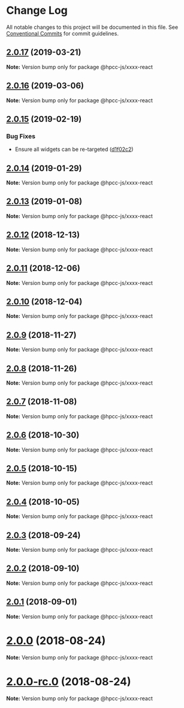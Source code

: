 # Change Log

All notable changes to this project will be documented in this file.
See [Conventional Commits](https://conventionalcommits.org) for commit guidelines.

## [2.0.17](https://github.com/GordonSmith/Visualization/compare/@hpcc-js/xxxx-react@2.0.16...@hpcc-js/xxxx-react@2.0.17) (2019-03-21)

**Note:** Version bump only for package @hpcc-js/xxxx-react






## [2.0.16](https://github.com/GordonSmith/Visualization/compare/@hpcc-js/xxxx-react@2.0.15...@hpcc-js/xxxx-react@2.0.16) (2019-03-06)

**Note:** Version bump only for package @hpcc-js/xxxx-react






## [2.0.15](https://github.com/GordonSmith/Visualization/compare/@hpcc-js/xxxx-react@2.0.14...@hpcc-js/xxxx-react@2.0.15) (2019-02-19)


### Bug Fixes

* Ensure all widgets can be re-targeted ([d1f02c2](https://github.com/GordonSmith/Visualization/commit/d1f02c2))






## [2.0.14](https://github.com/GordonSmith/Visualization/compare/@hpcc-js/xxxx-react@2.0.13...@hpcc-js/xxxx-react@2.0.14) (2019-01-29)

**Note:** Version bump only for package @hpcc-js/xxxx-react






## [2.0.13](https://github.com/GordonSmith/Visualization/compare/@hpcc-js/xxxx-react@2.0.12...@hpcc-js/xxxx-react@2.0.13) (2019-01-08)

**Note:** Version bump only for package @hpcc-js/xxxx-react






## [2.0.12](https://github.com/GordonSmith/Visualization/compare/@hpcc-js/xxxx-react@2.0.11...@hpcc-js/xxxx-react@2.0.12) (2018-12-13)

**Note:** Version bump only for package @hpcc-js/xxxx-react






## [2.0.11](https://github.com/GordonSmith/Visualization/compare/@hpcc-js/xxxx-react@2.0.10...@hpcc-js/xxxx-react@2.0.11) (2018-12-06)

**Note:** Version bump only for package @hpcc-js/xxxx-react






## [2.0.10](https://github.com/GordonSmith/Visualization/compare/@hpcc-js/xxxx-react@2.0.9...@hpcc-js/xxxx-react@2.0.10) (2018-12-04)

**Note:** Version bump only for package @hpcc-js/xxxx-react






## [2.0.9](https://github.com/GordonSmith/Visualization/compare/@hpcc-js/xxxx-react@2.0.8...@hpcc-js/xxxx-react@2.0.9) (2018-11-27)

**Note:** Version bump only for package @hpcc-js/xxxx-react






<a name="2.0.8"></a>
## [2.0.8](https://github.com/GordonSmith/Visualization/compare/@hpcc-js/xxxx-react@2.0.7...@hpcc-js/xxxx-react@2.0.8) (2018-11-26)

**Note:** Version bump only for package @hpcc-js/xxxx-react





<a name="2.0.7"></a>
## [2.0.7](https://github.com/GordonSmith/Visualization/compare/@hpcc-js/xxxx-react@2.0.6...@hpcc-js/xxxx-react@2.0.7) (2018-11-08)

**Note:** Version bump only for package @hpcc-js/xxxx-react





<a name="2.0.6"></a>
## [2.0.6](https://github.com/GordonSmith/Visualization/compare/@hpcc-js/xxxx-react@2.0.5...@hpcc-js/xxxx-react@2.0.6) (2018-10-30)

**Note:** Version bump only for package @hpcc-js/xxxx-react





<a name="2.0.5"></a>
## [2.0.5](https://github.com/GordonSmith/Visualization/compare/@hpcc-js/xxxx-react@2.0.4...@hpcc-js/xxxx-react@2.0.5) (2018-10-15)

**Note:** Version bump only for package @hpcc-js/xxxx-react





<a name="2.0.4"></a>
## [2.0.4](https://github.com/GordonSmith/Visualization/compare/@hpcc-js/xxxx-react@2.0.3...@hpcc-js/xxxx-react@2.0.4) (2018-10-05)

**Note:** Version bump only for package @hpcc-js/xxxx-react





<a name="2.0.3"></a>
## [2.0.3](https://github.com/GordonSmith/Visualization/compare/@hpcc-js/xxxx-react@2.0.2...@hpcc-js/xxxx-react@2.0.3) (2018-09-24)

**Note:** Version bump only for package @hpcc-js/xxxx-react





<a name="2.0.2"></a>
## [2.0.2](https://github.com/GordonSmith/Visualization/compare/@hpcc-js/xxxx-react@2.0.1...@hpcc-js/xxxx-react@2.0.2) (2018-09-10)

**Note:** Version bump only for package @hpcc-js/xxxx-react





<a name="2.0.1"></a>
## [2.0.1](https://github.com/GordonSmith/Visualization/compare/@hpcc-js/xxxx-react@2.0.0...@hpcc-js/xxxx-react@2.0.1) (2018-09-01)

**Note:** Version bump only for package @hpcc-js/xxxx-react





<a name="2.0.0"></a>
# [2.0.0](https://github.com/GordonSmith/Visualization/compare/@hpcc-js/xxxx-react@0.0.57...@hpcc-js/xxxx-react@2.0.0) (2018-08-24)

**Note:** Version bump only for package @hpcc-js/xxxx-react





<a name="2.0.0-rc.0"></a>
# [2.0.0-rc.0](https://github.com/GordonSmith/Visualization/compare/@hpcc-js/xxxx-react@0.0.57...@hpcc-js/xxxx-react@2.0.0-rc.0) (2018-08-24)

**Note:** Version bump only for package @hpcc-js/xxxx-react
